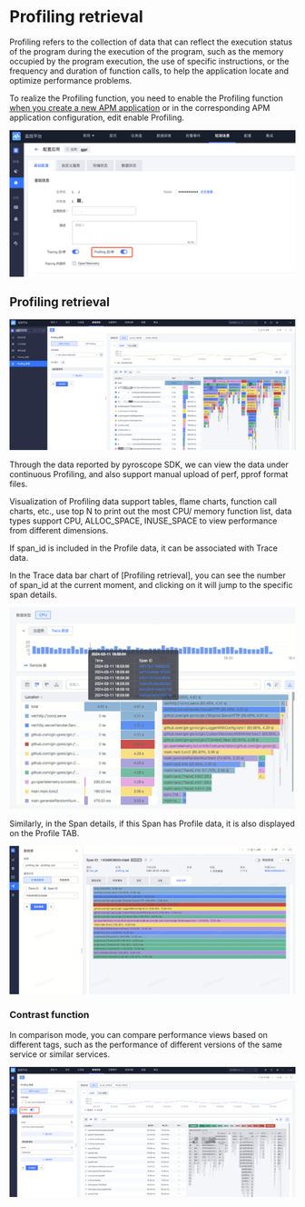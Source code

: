 # Profiling retrieval

Profiling refers to the collection of data that can reflect the execution status of the program during the execution of the program, such as the memory occupied by the program execution, the use of specific instructions, or the frequency and duration of function calls, to help the application locate and optimize performance problems.

To realize the Profiling function, you need to enable the Profiling function [when you create a new APM application](../scene-apm/apm_monitor_overview.md) or in the corresponding APM application configuration, edit enable Profiling.

![image-20240825212048987](media/image-20240825212048987.png)

## Profiling retrieval

![image-20240825211520461](media/image-20240825211520461.png)

Through the data reported by pyroscope SDK, we can view the data under continuous Profiling, and also support manual upload of perf, pprof format files.

Visualization of Profiling data support tables, flame charts, function call charts, etc., use top N to print out the most CPU/ memory function list, data types support CPU, ALLOC_SPACE, INUSE_SPACE to view performance from different dimensions.

If span_id is included in the Profile data, it can be associated with Trace data.

In the Trace data bar chart of [Profiling retrieval], you can see the number of span_id at the current moment, and clicking on it will jump to the specific span details.

![image-20240825222224937](media/image-20240825222224937.png)

Similarly, in the Span details, if this Span has Profile data, it is also displayed on the Profile TAB.

![image-20240825213421188](media/image-20240825213421188.png)

### Contrast function

In comparison mode, you can compare performance views based on different tags, such as the performance of different versions of the same service or similar services.

![image-20240825215750199](media/image-20240825215750199.png)
